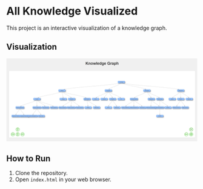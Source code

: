 # All Knowledge Visualized

This project is an interactive visualization of a knowledge graph.

## Visualization

![Knowledge Graph](graph.png)

## How to Run

1.  Clone the repository.
2.  Open `index.html` in your web browser. 
